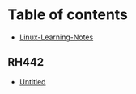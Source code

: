 # Table of contents

* [Linux-Learning-Notes](README.md)

## RH442

* [Untitled](rh442/untitled.md)

